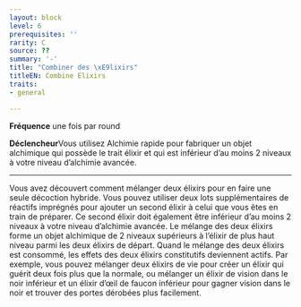 ```yaml
---
layout: block
level: 6
prerequisites: ''
rarity: C
source: ??
summary: '-'
title: "Combiner des \xE9lixirs"
titleEN: Combine Elixirs
traits:
- general

---
```


<p><strong>Fréquence</strong> une fois par round</p>
<p><strong>Déclencheur</strong>Vous utilisez Alchimie rapide pour fabriquer un objet alchimique qui possède le trait élixir et qui est inférieur d’au moins 2 niveaux à votre niveau d’alchimie avancée.</p>
<hr>
<p>Vous avez découvert comment mélanger deux élixirs pour en faire une seule décoction hybride. Vous pouvez utiliser deux lots supplémentaires de réactifs imprégnés pour ajouter un second élixir à celui que vous êtes en train de préparer. Ce second élixir doit également être inférieur d’au moins 2 niveaux à votre niveau d’alchimie avancée. Le mélange des deux élixirs forme un objet alchimique de 2 niveaux supérieurs à l’élixir de plus haut niveau parmi les deux élixirs de départ. Quand le mélange des deux élixirs est consommé, les effets des deux élixirs constitutifs deviennent actifs. Par exemple, vous pouvez mélanger deux élixirs de vie pour créer un élixir qui guérit deux fois plus que la normale, ou mélanger un élixir de vision dans le noir inférieur et un élixir d’œil de faucon inférieur pour gagner vision dans le noir et trouver des portes dérobées plus facilement.</p>